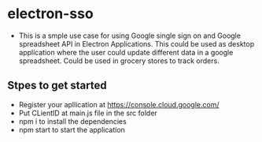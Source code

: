 # electron-sso
- This is a smple use case for using Google single sign on and Google spreadsheet API in Electron Applications. This could be used as desktop application where the user could update different data in a google spreadsheet. Could be used in grocery stores to track orders.

## Stpes to get started
- Register your apllication at https://console.cloud.google.com/
- Put CLientID at main.js file in the src folder
- npm i to install the dependencies
- npm start to start the application 